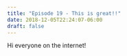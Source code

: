 ```yaml
---
title: "Episode 19 - This is great!!"
date: 2018-12-05T22:24:07-06:00
draft: false
---
```

Hi everyone on the internet!
